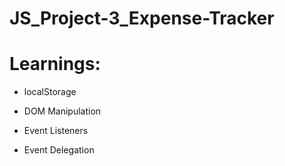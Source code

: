 # JS_Project-3_Expense-Tracker

# Learnings:

- localStorage

- DOM Manipulation

- Event Listeners

- Event Delegation